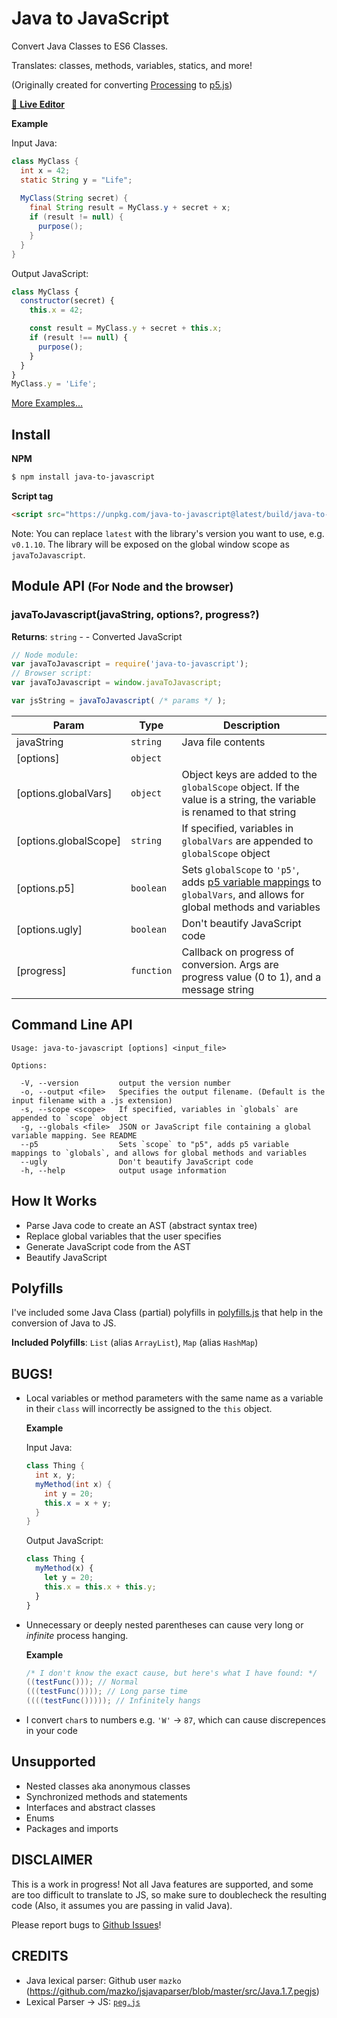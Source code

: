 # Java to JavaScript
Convert Java Classes to ES6 Classes.

Translates: classes, methods, variables, statics, and more!

(Originally created for converting [Processing](https://processing.org/) to [p5.js](https://p5js.org/))

[🔗 __Live Editor__](https://wyattades.github.io/java-to-javascript/)

__Example__

Input Java:
```java
class MyClass {
  int x = 42;
  static String y = "Life";
  
  MyClass(String secret) {
    final String result = MyClass.y + secret + x;
    if (result != null) {
      purpose();
    }
  }
}
```
Output JavaScript:
```javascript
class MyClass {
  constructor(secret) {
    this.x = 42;

    const result = MyClass.y + secret + this.x;
    if (result !== null) {
      purpose();
    }
  }
}
MyClass.y = 'Life';
```
[More Examples...](./examples)

## Install
__NPM__
```bash
$ npm install java-to-javascript
```
__Script tag__
```html
<script src="https://unpkg.com/java-to-javascript@latest/build/java-to-javascript.min.js"></script>
```
Note: You can replace `latest` with the library's version you want to use, e.g. `v0.1.10`. The library will be exposed on the global window scope as `javaToJavascript`.

## Module API <small>(For Node and the browser)</small>

### javaToJavascript(javaString, options?, progress?)
**Returns**: <code>string</code> - - Converted JavaScript  

```js
// Node module:
var javaToJavascript = require('java-to-javascript');
// Browser script:
var javaToJavascript = window.javaToJavascript;

var jsString = javaToJavascript( /* params */ );
```

| Param | Type | Description |
| --- | --- | --- |
| javaString | <code>string</code> | Java file contents |
| [options] | <code>object</code> |  |
| [options.globalVars] | <code>object</code> | Object keys are added to the `globalScope` object.  If the value is a string, the variable is renamed to that string |
| [options.globalScope] | <code>string</code> | If specified, variables in `globalVars` are appended to `globalScope` object |
| [options.p5] | <code>boolean</code> | Sets `globalScope` to `'p5'`, adds [p5 variable mappings](./p5_globals.js) to `globalVars`, and allows for global methods and variables |
| [options.ugly] | <code>boolean</code> | Don't beautify JavaScript code |
| [progress] | <code>function</code> | Callback on progress of conversion. Args are progress value (0 to 1), and a message string |

## Command Line API
```
Usage: java-to-javascript [options] <input_file>

Options:

  -V, --version         output the version number
  -o, --output <file>   Specifies the output filename. (Default is the input filename with a .js extension)
  -s, --scope <scope>   If specified, variables in `globals` are appended to `scope` object
  -g, --globals <file>  JSON or JavaScript file containing a global variable mapping. See README
  --p5                  Sets `scope` to "p5", adds p5 variable mappings to `globals`, and allows for global methods and variables
  --ugly                Don't beautify JavaScript code
  -h, --help            output usage information
```

## How It Works
- Parse Java code to create an AST (abstract syntax tree) 
- Replace global variables that the user specifies
- Generate JavaScript code from the AST
- Beautify JavaScript

## Polyfills
I've included some Java Class (partial) polyfills in [polyfills.js](./polyfills.js) that help in the conversion of Java to JS.

__Included Polyfills__: `List` (alias `ArrayList`), `Map` (alias `HashMap`)

## BUGS!
- Local variables or method parameters with the same name as a variable in their `class` will incorrectly be assigned to the `this` object.
  
  __Example__

  Input Java:
  ```java
  class Thing {
    int x, y;
    myMethod(int x) {
      int y = 20;
      this.x = x + y;
    }
  }
  ```
  Output JavaScript:
  ```javascript
  class Thing {
    myMethod(x) {
      let y = 20;
      this.x = this.x + this.y;
    }
  }
  ```

- Unnecessary or deeply nested parentheses can cause very long or *infinite* process hanging.
  
  __Example__
  ```java
  /* I don't know the exact cause, but here's what I have found: */
  ((testFunc())); // Normal
  (((testFunc()))); // Long parse time
  ((((testFunc())))); // Infinitely hangs
  ```
- I convert `char`s to numbers e.g. `'W'` -> `87`, which can cause discrepences in your code

## Unsupported
- Nested classes aka anonymous classes
- Synchronized methods and statements
- Interfaces and abstract classes
- Enums
- Packages and imports

## DISCLAIMER
This is a work in progress! Not all Java features are supported, and some are too difficult to translate to JS, so make sure to doublecheck the resulting code (Also, it assumes you are passing in valid Java).

Please report bugs to [Github Issues](https://github.com/wyattades/java-to-javascript/issues)!

## CREDITS
- Java lexical parser: Github user `mazko` (https://github.com/mazko/jsjavaparser/blob/master/src/Java.1.7.pegjs)
- Lexical Parser -> JS: [`peg.js`](https://pegjs.org/)
